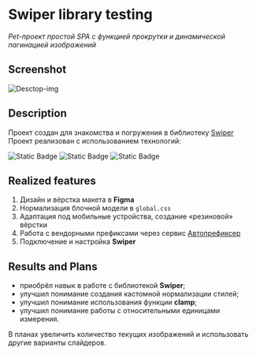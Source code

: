 # Swiper library testing

_Pet-проект простой SPA с функцией прокрутки и динамической пагинацией изображений_ 

## Screenshot 

![Desctop-img](https://github.com/user-attachments/assets/a38f7187-6954-4bee-90cf-a01fefbca9e2)

## Description 

Проект создан для знакомства и погружения в библиотеку [Swiper](https://swiperjs.com/)
Проект реализован с использованием технологий:

![Static Badge](https://img.shields.io/badge/html-%23%23E34F26?style=for-the-badge&logo=css3&labelColor=%23E34F26&color=%23121212)
![Static Badge](https://img.shields.io/badge/css-%231572B6?style=for-the-badge&logo=css3&labelColor=%231572B6&color=%23121212)
![Static Badge](https://img.shields.io/badge/javascript-a?style=for-the-badge&logo=javascript&logoColor=black&labelColor=%23F7DF1E&color=%23121212)

## Realized features

1. Дизайн и вёрстка макета в **Figma**
2. Нормализация блочной модели в `global.css`
3. Адаптация под мобильные устройства, создание «резиновой» вёрстки
4. Работа с вендорными префиксами через сервис [Автопрефиксер](https://autoprefixer.github.io/ru/)
5. Подключение и настройка **Swiper**

## Results and Plans

- приобрёл навык в работе с библиотекой **Swiper**;
- улучшил понимание создания кастомной нормализации стилей;
- улучшил понимание использования функции **clamp**;
- улучшил понимание работы с относительными единицами измерения.

В планах увеличить количество текущих изображений и использовать другие варианты слайдеров.
